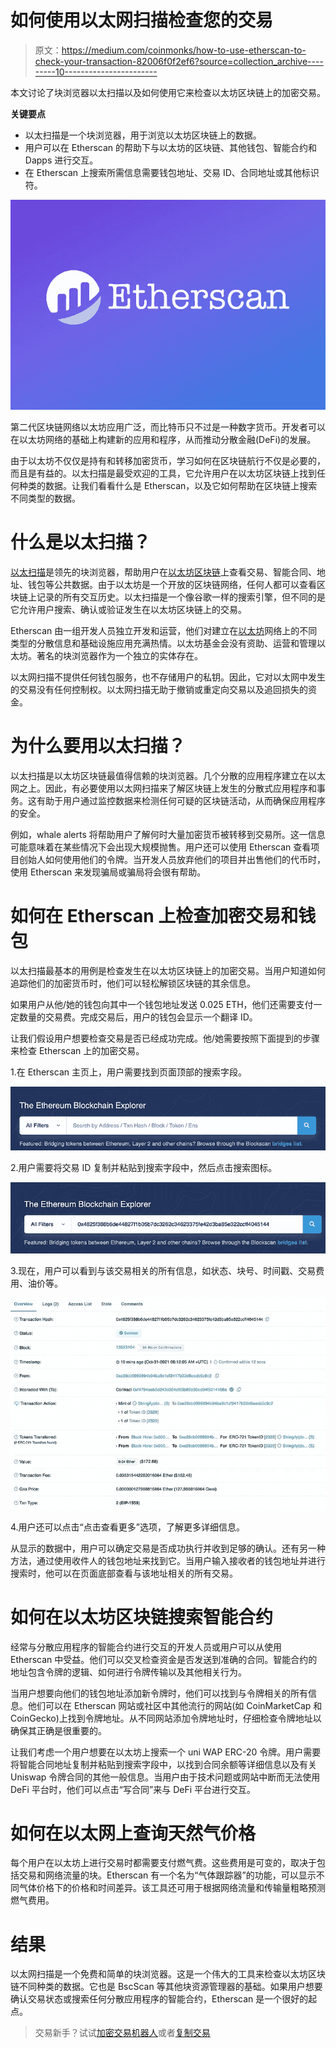 # 如何使用以太网扫描检查您的交易

> 原文：<https://medium.com/coinmonks/how-to-use-etherscan-to-check-your-transaction-82006f0f2ef6?source=collection_archive---------10----------------------->

本文讨论了块浏览器以太扫描以及如何使用它来检查以太坊区块链上的加密交易。

**关键要点**

*   以太扫描是一个块浏览器，用于浏览以太坊区块链上的数据。
*   用户可以在 Etherscan 的帮助下与以太坊的区块链、其他钱包、智能合约和 Dapps 进行交互。
*   在 Etherscan 上搜索所需信息需要钱包地址、交易 ID、合同地址或其他标识符。

![](img/2c364746cb31b5a51a99c46d3146cf5b.png)

第二代区块链网络以太坊应用广泛，而比特币只不过是一种数字货币。开发者可以在以太坊网络的基础上构建新的应用和程序，从而推动分散金融(DeFi)的发展。

由于以太坊不仅仅是持有和转移加密货币，学习如何在区块链航行不仅是必要的，而且是有益的。以太扫描是最受欢迎的工具，它允许用户在以太坊区块链上找到任何种类的数据。让我们看看什么是 Etherscan，以及它如何帮助在区块链上搜索不同类型的数据。

# 什么是以太扫描？

[以太扫描](https://etherscan.io/)是领先的块浏览器，帮助用户在[以太坊区块链](https://www.blog.xanpool.com/post/what-is-ethereum-london-upgrade?utm_source=blog&utm_medium=organic&utm_campaign=How+to+Use+Etherscan+to+Check+Your+Transaction)上查看交易、智能合同、地址、钱包等公共数据。由于以太坊是一个开放的区块链网络，任何人都可以查看区块链上记录的所有交互历史。以太扫描是一个像谷歌一样的搜索引擎，但不同的是它允许用户搜索、确认或验证发生在以太坊区块链上的交易。

Etherscan 由一组开发人员独立开发和运营，他们对建立在[以太坊](https://www.blog.xanpool.com/post/how-to-buy-and-sell-ethereum-in-2021?utm_source=blog&utm_medium=organic&utm_campaign=How+to+Use+Etherscan+to+Check+Your+Transaction)网络上的不同类型的分散信息和基础设施应用充满热情。以太坊基金会没有资助、运营和管理以太坊。著名的块浏览器作为一个独立的实体存在。

以太网扫描不提供任何钱包服务，也不存储用户的私钥。因此，它对以太网中发生的交易没有任何控制权。以太网扫描无助于撤销或重定向交易以及追回损失的资金。

# 为什么要用以太扫描？

以太扫描是以太坊区块链最值得信赖的块浏览器。几个分散的应用程序建立在以太网之上。因此，有必要使用以太网扫描来了解区块链上发生的分散式应用程序和事务。这有助于用户通过监控数据来检测任何可疑的区块链活动，从而确保应用程序的安全。

例如，whale alerts 将帮助用户了解何时大量加密货币被转移到交易所。这一信息可能意味着在某些情况下会出现大规模抛售。用户还可以使用 Etherscan 查看项目创始人如何使用他们的令牌。当开发人员放弃他们的项目并出售他们的代币时，使用 Etherscan 来发现骗局或骗局将会很有帮助。

# 如何在 Etherscan 上检查加密交易和钱包

以太扫描最基本的用例是检查发生在以太坊区块链上的加密交易。当用户知道如何追踪他们的加密货币时，他们可以轻松解锁区块链的其余信息。

如果用户从他/她的钱包向其中一个钱包地址发送 0.025 ETH，他们还需要支付一定数量的交易费。完成交易后，用户的钱包会显示一个翻译 ID。

让我们假设用户想要检查交易是否已经成功完成。他/她需要按照下面提到的步骤来检查 Etherscan 上的加密交易。

1.在 Etherscan 主页上，用户需要找到页面顶部的搜索字段。

![](img/38dea21169dab67cc6120109cd9e1415.png)

2.用户需要将交易 ID 复制并粘贴到搜索字段中，然后点击搜索图标。

![](img/cb3057370845b6fd188aff46070712ed.png)

3.现在，用户可以看到与该交易相关的所有信息，如状态、块号、时间戳、交易费用、油价等。

![](img/94abf3751dbf1a3b271473e44976f5b4.png)

4.用户还可以点击“点击查看更多”选项，了解更多详细信息。

从显示的数据中，用户可以确定交易是否成功执行并收到足够的确认。还有另一种方法，通过使用收件人的钱包地址来找到它。当用户输入接收者的钱包地址并进行搜索时，他可以在页面底部查看与该地址相关的所有交易。

# 如何在以太坊区块链搜索智能合约

经常与分散应用程序的智能合约进行交互的开发人员或用户可以从使用 Etherscan 中受益。他们可以交叉检查资金是否发送到准确的合同。智能合约的地址包含令牌的逻辑、如何进行令牌传输以及其他相关行为。

当用户想要向他们的钱包地址添加新令牌时，他们可以找到与令牌相关的所有信息。他们可以在 Etherscan 网站或社区中其他流行的网站(如 CoinMarketCap 和 CoinGecko)上找到令牌地址。从不同网站添加令牌地址时，仔细检查令牌地址以确保其正确是很重要的。

让我们考虑一个用户想要在以太坊上搜索一个 uni WAP ERC-20 令牌。用户需要将智能合同地址复制并粘贴到搜索字段中，以找到合同余额等详细信息以及有关 Uniswap 令牌合同的其他一般信息。当用户由于技术问题或网站中断而无法使用 DeFi 平台时，他们可以点击“写合同”来与 DeFi 平台进行交互。

# 如何在以太网上查询天然气价格

每个用户在以太坊上进行交易时都需要支付燃气费。这些费用是可变的，取决于包括交易和网络流量的块。Etherscan 有一个名为“气体跟踪器”的功能，可以显示不同气体价格下的价格和时间差异。该工具还可用于根据网络流量和传输量粗略预测燃气费用。

# 结果

以太网扫描是一个免费和简单的块浏览器。这是一个伟大的工具来检查以太坊区块链不同种类的数据。它也是 BscScan 等其他块资源管理器的基础。如果用户想要确认交易状态或搜索任何分散应用程序的智能合约，Etherscan 是一个很好的起点。

> 交易新手？试试[加密交易机器人](/coinmonks/crypto-trading-bot-c2ffce8acb2a)或者[复制交易](/coinmonks/top-10-crypto-copy-trading-platforms-for-beginners-d0c37c7d698c)